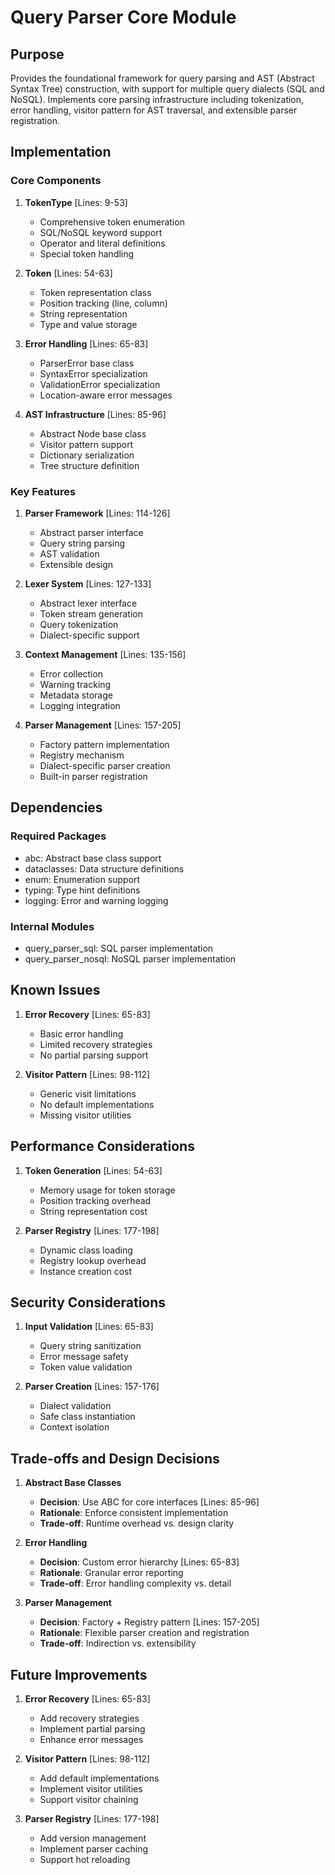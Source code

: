 # Query Parser Core Module

## Purpose

Provides the foundational framework for query parsing and AST (Abstract Syntax Tree) construction, with support for multiple query dialects (SQL and NoSQL). Implements core parsing infrastructure including tokenization, error handling, visitor pattern for AST traversal, and extensible parser registration.

## Implementation

### Core Components

1. **TokenType** [Lines: 9-53]

   - Comprehensive token enumeration
   - SQL/NoSQL keyword support
   - Operator and literal definitions
   - Special token handling

2. **Token** [Lines: 54-63]

   - Token representation class
   - Position tracking (line, column)
   - String representation
   - Type and value storage

3. **Error Handling** [Lines: 65-83]

   - ParserError base class
   - SyntaxError specialization
   - ValidationError specialization
   - Location-aware error messages

4. **AST Infrastructure** [Lines: 85-96]
   - Abstract Node base class
   - Visitor pattern support
   - Dictionary serialization
   - Tree structure definition

### Key Features

1. **Parser Framework** [Lines: 114-126]

   - Abstract parser interface
   - Query string parsing
   - AST validation
   - Extensible design

2. **Lexer System** [Lines: 127-133]

   - Abstract lexer interface
   - Token stream generation
   - Query tokenization
   - Dialect-specific support

3. **Context Management** [Lines: 135-156]

   - Error collection
   - Warning tracking
   - Metadata storage
   - Logging integration

4. **Parser Management** [Lines: 157-205]
   - Factory pattern implementation
   - Registry mechanism
   - Dialect-specific parser creation
   - Built-in parser registration

## Dependencies

### Required Packages

- abc: Abstract base class support
- dataclasses: Data structure definitions
- enum: Enumeration support
- typing: Type hint definitions
- logging: Error and warning logging

### Internal Modules

- query_parser_sql: SQL parser implementation
- query_parser_nosql: NoSQL parser implementation

## Known Issues

1. **Error Recovery** [Lines: 65-83]

   - Basic error handling
   - Limited recovery strategies
   - No partial parsing support

2. **Visitor Pattern** [Lines: 98-112]
   - Generic visit limitations
   - No default implementations
   - Missing visitor utilities

## Performance Considerations

1. **Token Generation** [Lines: 54-63]

   - Memory usage for token storage
   - Position tracking overhead
   - String representation cost

2. **Parser Registry** [Lines: 177-198]
   - Dynamic class loading
   - Registry lookup overhead
   - Instance creation cost

## Security Considerations

1. **Input Validation** [Lines: 65-83]

   - Query string sanitization
   - Error message safety
   - Token value validation

2. **Parser Creation** [Lines: 157-176]
   - Dialect validation
   - Safe class instantiation
   - Context isolation

## Trade-offs and Design Decisions

1. **Abstract Base Classes**

   - **Decision**: Use ABC for core interfaces [Lines: 85-96]
   - **Rationale**: Enforce consistent implementation
   - **Trade-off**: Runtime overhead vs. design clarity

2. **Error Handling**

   - **Decision**: Custom error hierarchy [Lines: 65-83]
   - **Rationale**: Granular error reporting
   - **Trade-off**: Error handling complexity vs. detail

3. **Parser Management**
   - **Decision**: Factory + Registry pattern [Lines: 157-205]
   - **Rationale**: Flexible parser creation and registration
   - **Trade-off**: Indirection vs. extensibility

## Future Improvements

1. **Error Recovery** [Lines: 65-83]

   - Add recovery strategies
   - Implement partial parsing
   - Enhance error messages

2. **Visitor Pattern** [Lines: 98-112]

   - Add default implementations
   - Implement visitor utilities
   - Support visitor chaining

3. **Parser Registry** [Lines: 177-198]
   - Add version management
   - Implement parser caching
   - Support hot reloading
